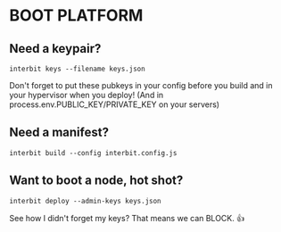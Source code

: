 # BOOT PLATFORM

## Need a keypair?

`interbit keys --filename keys.json`

Don't forget to put these pubkeys in your config before you build and in your hypervisor when you deploy! (And in process.env.PUBLIC_KEY/PRIVATE_KEY on your servers)

## Need a manifest?

`interbit build --config interbit.config.js`

## Want to boot a node, hot shot?

`interbit deploy --admin-keys keys.json`

See how I didn't forget my keys? That means we can BLOCK. :+1:
